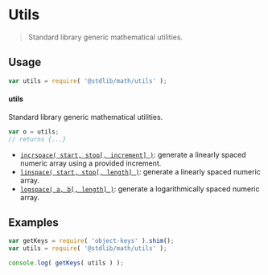 <!--

@license Apache-2.0

Copyright (c) 2018 The Stdlib Authors.

Licensed under the Apache License, Version 2.0 (the "License");
you may not use this file except in compliance with the License.
You may obtain a copy of the License at

   http://www.apache.org/licenses/LICENSE-2.0

Unless required by applicable law or agreed to in writing, software
distributed under the License is distributed on an "AS IS" BASIS,
WITHOUT WARRANTIES OR CONDITIONS OF ANY KIND, either express or implied.
See the License for the specific language governing permissions and
limitations under the License.

-->

# Utils

> Standard library generic mathematical utilities.

<section class="usage">

## Usage

```javascript
var utils = require( '@stdlib/math/utils' );
```

#### utils

Standard library generic mathematical utilities.

```javascript
var o = utils;
// returns {...}
```

<!-- <toc pattern="*"> -->

<div class="namespace-toc">

-   <span class="signature">[`incrspace( start, stop[, increment] )`][@stdlib/math/utils/incrspace]</span><span class="delimiter">: </span><span class="description">generate a linearly spaced numeric array using a provided increment.</span>
-   <span class="signature">[`linspace( start, stop[, length] )`][@stdlib/math/utils/linspace]</span><span class="delimiter">: </span><span class="description">generate a linearly spaced numeric array.</span>
-   <span class="signature">[`logspace( a, b[, length] )`][@stdlib/math/utils/logspace]</span><span class="delimiter">: </span><span class="description">generate a logarithmically spaced numeric array.</span>

</div>

<!-- </toc> -->

</section>

<!-- /.usage -->

<section class="examples">

## Examples

<!-- TODO: better examples -->

<!-- eslint no-undef: "error" -->

```javascript
var getKeys = require( 'object-keys' ).shim();
var utils = require( '@stdlib/math/utils' );

console.log( getKeys( utils ) );
```

</section>

<!-- /.examples -->

<section class="links">

<!-- <toc-links> -->

[@stdlib/math/utils/incrspace]: https://github.com/stdlib-js/stdlib/tree/develop/lib/node_modules/%40stdlib/math/utils/incrspace

[@stdlib/math/utils/linspace]: https://github.com/stdlib-js/stdlib/tree/develop/lib/node_modules/%40stdlib/math/utils/linspace

[@stdlib/math/utils/logspace]: https://github.com/stdlib-js/stdlib/tree/develop/lib/node_modules/%40stdlib/math/utils/logspace

<!-- </toc-links> -->

</section>

<!-- /.links -->

